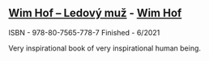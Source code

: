 ## [Wim Hof – Ledový muž](https://www.databazeknih.cz/knihy/wim-hof-ledovy-muz-454289) - [Wim Hof](https://cs.wikipedia.org/wiki/Wim_Hof)
ISBN - 978-80-7565-778-7
Finished - 6/2021

Very inspirational book of very inspirational human being. 
